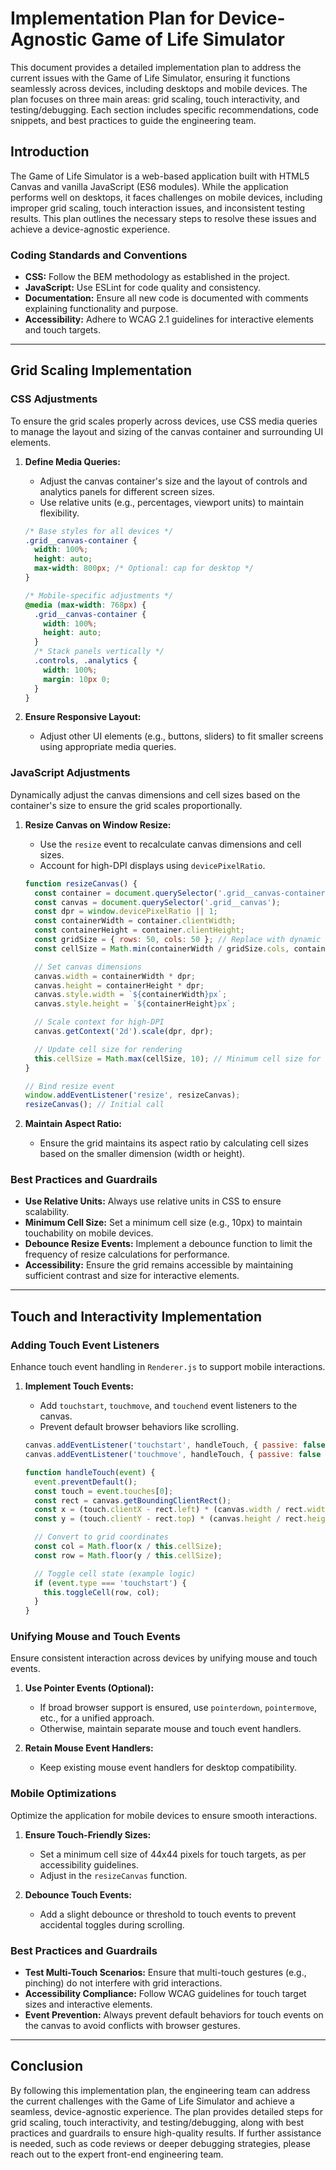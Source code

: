 
# Implementation Plan for Device-Agnostic Game of Life Simulator

This document provides a detailed implementation plan to address the current issues with the Game of Life Simulator, ensuring it functions seamlessly across devices, including desktops and mobile devices. The plan focuses on three main areas: grid scaling, touch interactivity, and testing/debugging. Each section includes specific recommendations, code snippets, and best practices to guide the engineering team.

## Introduction

The Game of Life Simulator is a web-based application built with HTML5 Canvas and vanilla JavaScript (ES6 modules). While the application performs well on desktops, it faces challenges on mobile devices, including improper grid scaling, touch interaction issues, and inconsistent testing results. This plan outlines the necessary steps to resolve these issues and achieve a device-agnostic experience.

### Coding Standards and Conventions
- **CSS:** Follow the BEM methodology as established in the project.
- **JavaScript:** Use ESLint for code quality and consistency.
- **Documentation:** Ensure all new code is documented with comments explaining functionality and purpose.
- **Accessibility:** Adhere to WCAG 2.1 guidelines for interactive elements and touch targets.

---

## Grid Scaling Implementation

### CSS Adjustments

To ensure the grid scales properly across devices, use CSS media queries to manage the layout and sizing of the canvas container and surrounding UI elements.

1. **Define Media Queries:**
   - Adjust the canvas container's size and the layout of controls and analytics panels for different screen sizes.
   - Use relative units (e.g., percentages, viewport units) to maintain flexibility.

   ```css
   /* Base styles for all devices */
   .grid__canvas-container {
     width: 100%;
     height: auto;
     max-width: 800px; /* Optional: cap for desktop */
   }

   /* Mobile-specific adjustments */
   @media (max-width: 768px) {
     .grid__canvas-container {
       width: 100%;
       height: auto;
     }
     /* Stack panels vertically */
     .controls, .analytics {
       width: 100%;
       margin: 10px 0;
     }
   }
   ```

2. **Ensure Responsive Layout:**
   - Adjust other UI elements (e.g., buttons, sliders) to fit smaller screens using appropriate media queries.

### JavaScript Adjustments

Dynamically adjust the canvas dimensions and cell sizes based on the container's size to ensure the grid scales proportionally.

1. **Resize Canvas on Window Resize:**
   - Use the `resize` event to recalculate canvas dimensions and cell sizes.
   - Account for high-DPI displays using `devicePixelRatio`.

   ```javascript
   function resizeCanvas() {
     const container = document.querySelector('.grid__canvas-container');
     const canvas = document.querySelector('.grid__canvas');
     const dpr = window.devicePixelRatio || 1;
     const containerWidth = container.clientWidth;
     const containerHeight = container.clientHeight;
     const gridSize = { rows: 50, cols: 50 }; // Replace with dynamic grid size
     const cellSize = Math.min(containerWidth / gridSize.cols, containerHeight / gridSize.rows);

     // Set canvas dimensions
     canvas.width = containerWidth * dpr;
     canvas.height = containerHeight * dpr;
     canvas.style.width = `${containerWidth}px`;
     canvas.style.height = `${containerHeight}px`;

     // Scale context for high-DPI
     canvas.getContext('2d').scale(dpr, dpr);

     // Update cell size for rendering
     this.cellSize = Math.max(cellSize, 10); // Minimum cell size for touch
   }

   // Bind resize event
   window.addEventListener('resize', resizeCanvas);
   resizeCanvas(); // Initial call
   ```

2. **Maintain Aspect Ratio:**
   - Ensure the grid maintains its aspect ratio by calculating cell sizes based on the smaller dimension (width or height).

### Best Practices and Guardrails
- **Use Relative Units:** Always use relative units in CSS to ensure scalability.
- **Minimum Cell Size:** Set a minimum cell size (e.g., 10px) to maintain touchability on mobile devices.
- **Debounce Resize Events:** Implement a debounce function to limit the frequency of resize calculations for performance.
- **Accessibility:** Ensure the grid remains accessible by maintaining sufficient contrast and size for interactive elements.

---

## Touch and Interactivity Implementation

### Adding Touch Event Listeners

Enhance touch event handling in `Renderer.js` to support mobile interactions.

1. **Implement Touch Events:**
   - Add `touchstart`, `touchmove`, and `touchend` event listeners to the canvas.
   - Prevent default browser behaviors like scrolling.

   ```javascript
   canvas.addEventListener('touchstart', handleTouch, { passive: false });
   canvas.addEventListener('touchmove', handleTouch, { passive: false });

   function handleTouch(event) {
     event.preventDefault();
     const touch = event.touches[0];
     const rect = canvas.getBoundingClientRect();
     const x = (touch.clientX - rect.left) * (canvas.width / rect.width);
     const y = (touch.clientY - rect.top) * (canvas.height / rect.height);

     // Convert to grid coordinates
     const col = Math.floor(x / this.cellSize);
     const row = Math.floor(y / this.cellSize);

     // Toggle cell state (example logic)
     if (event.type === 'touchstart') {
       this.toggleCell(row, col);
     }
   }
   ```

### Unifying Mouse and Touch Events

Ensure consistent interaction across devices by unifying mouse and touch events.

1. **Use Pointer Events (Optional):**
   - If broad browser support is ensured, use `pointerdown`, `pointermove`, etc., for a unified approach.
   - Otherwise, maintain separate mouse and touch event handlers.

2. **Retain Mouse Event Handlers:**
   - Keep existing mouse event handlers for desktop compatibility.

### Mobile Optimizations

Optimize the application for mobile devices to ensure smooth interactions.

1. **Ensure Touch-Friendly Sizes:**
   - Set a minimum cell size of 44x44 pixels for touch targets, as per accessibility guidelines.
   - Adjust in the `resizeCanvas` function.

2. **Debounce Touch Events:**
   - Add a slight debounce or threshold to touch events to prevent accidental toggles during scrolling.

### Best Practices and Guardrails
- **Test Multi-Touch Scenarios:** Ensure that multi-touch gestures (e.g., pinching) do not interfere with grid interactions.
- **Accessibility Compliance:** Follow WCAG guidelines for touch target sizes and interactive elements.
- **Event Prevention:** Always prevent default behaviors for touch events on the canvas to avoid conflicts with browser gestures.

---

## Conclusion

By following this implementation plan, the engineering team can address the current challenges with the Game of Life Simulator and achieve a seamless, device-agnostic experience. The plan provides detailed steps for grid scaling, touch interactivity, and testing/debugging, along with best practices and guardrails to ensure high-quality results. If further assistance is needed, such as code reviews or deeper debugging strategies, please reach out to the expert front-end engineering team.
